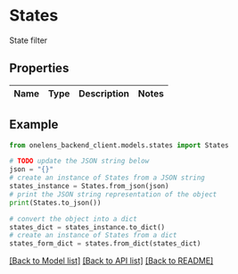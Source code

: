 # States

State filter

## Properties

Name | Type | Description | Notes
------------ | ------------- | ------------- | -------------

## Example

```python
from onelens_backend_client.models.states import States

# TODO update the JSON string below
json = "{}"
# create an instance of States from a JSON string
states_instance = States.from_json(json)
# print the JSON string representation of the object
print(States.to_json())

# convert the object into a dict
states_dict = states_instance.to_dict()
# create an instance of States from a dict
states_form_dict = states.from_dict(states_dict)
```
[[Back to Model list]](../README.md#documentation-for-models) [[Back to API list]](../README.md#documentation-for-api-endpoints) [[Back to README]](../README.md)



